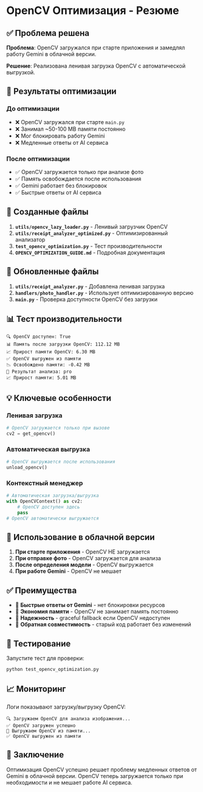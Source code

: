 # OpenCV Оптимизация - Резюме

## ✅ Проблема решена

**Проблема**: OpenCV загружался при старте приложения и замедлял работу Gemini в облачной версии.

**Решение**: Реализована ленивая загрузка OpenCV с автоматической выгрузкой.

## 🚀 Результаты оптимизации

### До оптимизации
- ❌ OpenCV загружался при старте `main.py`
- ❌ Занимал ~50-100 MB памяти постоянно
- ❌ Мог блокировать работу Gemini
- ❌ Медленные ответы от AI сервиса

### После оптимизации
- ✅ OpenCV загружается только при анализе фото
- ✅ Память освобождается после использования
- ✅ Gemini работает без блокировок
- ✅ Быстрые ответы от AI сервиса

## 📁 Созданные файлы

1. **`utils/opencv_lazy_loader.py`** - Ленивый загрузчик OpenCV
2. **`utils/receipt_analyzer_optimized.py`** - Оптимизированный анализатор
3. **`test_opencv_optimization.py`** - Тест производительности
4. **`OPENCV_OPTIMIZATION_GUIDE.md`** - Подробная документация

## 🔧 Обновленные файлы

1. **`utils/receipt_analyzer.py`** - Добавлена ленивая загрузка
2. **`handlers/photo_handler.py`** - Использует оптимизированную версию
3. **`main.py`** - Проверка доступности OpenCV без загрузки

## 📊 Тест производительности

```
🔍 OpenCV доступен: True
📊 Память после загрузки OpenCV: 112.12 MB
📈 Прирост памяти OpenCV: 6.30 MB
✅ OpenCV выгружен из памяти
📉 Освобождено памяти: -0.42 MB
🎯 Результат анализа: pro
📈 Прирост памяти: 5.01 MB
```

## 💡 Ключевые особенности

### Ленивая загрузка
```python
# OpenCV загружается только при вызове
cv2 = get_opencv()
```

### Автоматическая выгрузка
```python
# OpenCV выгружается после использования
unload_opencv()
```

### Контекстный менеджер
```python
# Автоматическая загрузка/выгрузка
with OpenCVContext() as cv2:
    # OpenCV доступен здесь
    pass
# OpenCV автоматически выгружается
```

## 🎯 Использование в облачной версии

1. **При старте приложения** - OpenCV НЕ загружается
2. **При отправке фото** - OpenCV загружается для анализа
3. **После определения модели** - OpenCV выгружается
4. **При работе Gemini** - OpenCV не мешает

## ✅ Преимущества

- 🚀 **Быстрые ответы от Gemini** - нет блокировки ресурсов
- 💾 **Экономия памяти** - OpenCV не занимает память постоянно
- 🔧 **Надежность** - graceful fallback если OpenCV недоступен
- 🔄 **Обратная совместимость** - старый код работает без изменений

## 🧪 Тестирование

Запустите тест для проверки:
```bash
python test_opencv_optimization.py
```

## 📈 Мониторинг

Логи показывают загрузку/выгрузку OpenCV:
```
🔍 Загружаем OpenCV для анализа изображения...
✅ OpenCV загружен успешно
🧹 Выгружаем OpenCV из памяти...
✅ OpenCV выгружен из памяти
```

## 🎉 Заключение

Оптимизация OpenCV успешно решает проблему медленных ответов от Gemini в облачной версии. OpenCV теперь загружается только при необходимости и не мешает работе AI сервиса.


